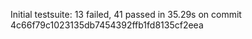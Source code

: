 Initial testsuite: 13 failed, 41 passed in 35.29s on commit 4c66f79c1023135db7454392ffb1fd8135cf2eea